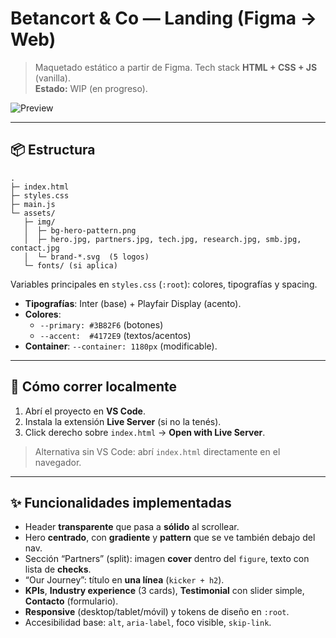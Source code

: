 # Betancort & Co — Landing (Figma → Web)

> Maquetado estático a partir de Figma. Tech stack **HTML + CSS + JS** (vanilla).  
> **Estado:** WIP (en progreso).

![Preview](https://github.com/J0ak0/BETANCORT/blob/main/assets/preview.png)

---

## 📦 Estructura
```
.
├─ index.html
├─ styles.css
├─ main.js
└─ assets/
   ├─ img/
   │  ├─ bg-hero-pattern.png
   │  ├─ hero.jpg, partners.jpg, tech.jpg, research.jpg, smb.jpg, contact.jpg
   │  └─ brand-*.svg  (5 logos)
   └─ fonts/ (si aplica)

```
Variables principales en `styles.css` (`:root`): colores, tipografías y spacing.

- **Tipografías**: Inter (base) + Playfair Display (acento).
- **Colores**:
  - `--primary: #3B82F6` (botones)
  - `--accent:  #4172E9` (textos/acentos)
- **Container**: `--container: 1180px` (modificable).

---

## 🚀 Cómo correr localmente
1. Abrí el proyecto en **VS Code**.
2. Instala la extensión **Live Server** (si no la tenés).
3. Click derecho sobre `index.html` → **Open with Live Server**.

> Alternativa sin VS Code: abrí `index.html` directamente en el navegador.

---

## ✨ Funcionalidades implementadas
- Header **transparente** que pasa a **sólido** al scrollear.
- Hero **centrado**, con **gradiente** y **pattern** que se ve también debajo del nav.
- Sección “Partners” (split): imagen **cover** dentro del `figure`, texto con lista de **checks**.
- “Our Journey”: título en **una línea** (`kicker + h2`).
- **KPIs**, **Industry experience** (3 cards), **Testimonial** con slider simple, **Contacto** (formulario).
- **Responsive** (desktop/tablet/móvil) y tokens de diseño en `:root`.
- Accesibilidad base: `alt`, `aria-label`, foco visible, `skip-link`.



